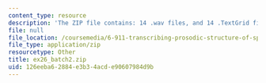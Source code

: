 ```yaml
---
content_type: resource
description: 'The ZIP file contains: 14 .wav files, and 14 .TextGrid files.'
file: null
file_location: /coursemedia/6-911-transcribing-prosodic-structure-of-spoken-utterances-with-tobi-january-iap-2006/126eeba62884e3b34acde90607984d9b_ex26_batch2.zip
file_type: application/zip
resourcetype: Other
title: ex26_batch2.zip
uid: 126eeba6-2884-e3b3-4acd-e90607984d9b
---
```

